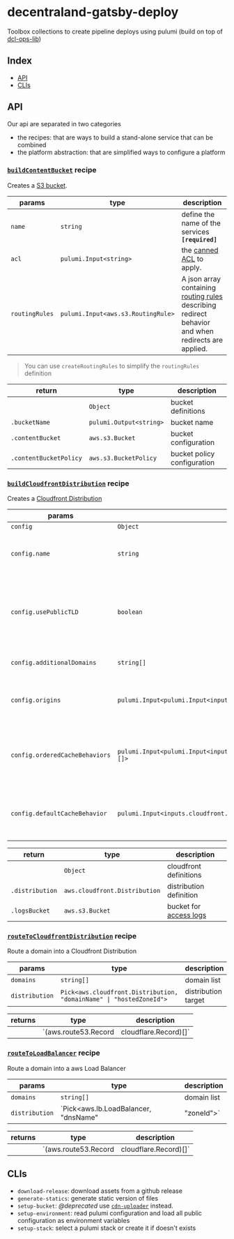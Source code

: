 # decentraland-gatsby-deploy

Toolbox collections to create pipeline deploys using pulumi (build on top of [dcl-ops-lib](https://www.npmjs.com/package/dcl-ops-lib))

## Index

- [API](#api)
- [CLIs](#clis)

## API

Our api are separated in two categories

- the recipes: that are ways to build a stand-alone service that can be combined
- the platform abstraction: that are simplified ways to configure a platform

### [`buildContentBucket`](./src/recipes/buildContentBucket.ts) recipe

Creates a [S3 bucket](https://aws.amazon.com/s3/).

| params         | type                               | description |
|----------------|------------------------------------|-------------|
| `name`         | `string`                           | define the name of the services **`[required]`** |
| `acl`          | `pulumi.Input<string>`             | the [canned ACL](https://docs.aws.amazon.com/AmazonS3/latest/dev/acl-overview.html#canned-acl) to apply.  |
| `routingRules` | `pulumi.Input<aws.s3.RoutingRule>` | A json array containing [routing rules](https://docs.aws.amazon.com/AWSCloudFormation/latest/UserGuide/aws-properties-s3-websiteconfiguration-routingrules.html) describing redirect behavior and when redirects are applied. |

> You can use `createRoutingRules` to simplify the `routingRules` definition

| return                 | type                    | description                 |
|------------------------|-------------------------|-----------------------------|
|                        | `Object`                | bucket definitions          |
| `.bucketName`          | `pulumi.Output<string>` | bucket name                 |
| `.contentBucket`       | `aws.s3.Bucket`         | bucket configuration        |
| `.contentBucketPolicy` | `aws.s3.BucketPolicy`   | bucket policy configuration |

### [`buildCloudfrontDistribution`](./src/recipes/buildCloudfrontDistribution.ts) recipe

Creates a [Cloudfront Distribution](https://aws.amazon.com/cloudfront/)

| params                     | type       | description |
|----------------------------|------------|-------------|
| `config`                   | `Object`   |             |
| `config.name`              | `string`   | define the name of the services **`[required]`**                        |
| `config.usePublicTLD`      | `boolean`  | defines is the distribution will response to request for the public tld |
| `config.additionalDomains` | `string[]` | defines the list of domains                                             |
| `config.origins` | `pulumi.Input<pulumi.Input<inputs.cloudfront.DistributionOrigin>[]>;` | one or more [origins](https://docs.aws.amazon.com/cloudfront/latest/APIReference/API_Origin.html) for this distribution. |
| `config.orderedCacheBehaviors` | `pulumi.Input<pulumi.Input<inputs.cloudfront.DistributionOrderedCacheBehavior>[]>` | an ordered list of cache behaviors resource for this distribution. |
| `config.defaultCacheBehavior` | `pulumi.Input<inputs.cloudfront.DistributionDefaultCacheBehavior>` | the default cache behavior for this distribution **`[required]`** |

| return          | type                          | description                  |
|-----------------|-------------------------------|------------------------------|
|                 | `Object`                      | cloudfront definitions       |
| `.distribution` | `aws.cloudfront.Distribution` | distribution definition      |
| `.logsBucket`   | `aws.s3.Bucket`               | bucket for [access logs](https://docs.aws.amazon.com/AmazonCloudFront/latest/DeveloperGuide/AccessLogs.html)  |

### [`routeToCloudfrontDistribution`](./src/recipes/buildCloudfrontDistribution.ts) recipe

Route a domain into a Cloudfront Distribution

| params          | type                                                                | description         |
|-----------------|---------------------------------------------------------------------|---------------------|
| `domains`       | `string[]`                                                          | domain list         |
| `distribution`  | `Pick<aws.cloudfront.Distribution, "domainName" \| "hostedZoneId">` | distribution target |

| returns  | type                                         | description             |
|----------|----------------------------------------------|-------------------------|
|          | `(aws.route53.Record | cloudflare.Record)[]` | list of records created |

### [`routeToLoadBalancer`](./src/recipes/buildCloudfrontDistribution.ts) recipe

Route a domain into a aws Load Balancer

| params          | type                                              | description          |
|-----------------|---------------------------------------------------|----------------------|
| `domains`       | `string[]`                                        | domain list          |
| `distribution`  | `Pick<aws.lb.LoadBalancer, "dnsName" | "zoneId">` | load balancer target |

| returns  | type                                         | description             |
|----------|----------------------------------------------|-------------------------|
|          | `(aws.route53.Record | cloudflare.Record)[]` | list of records created |

## CLIs

- `download-release`: download assets from a github release
- `generate-statics`: generate static version of files
- `setup-bucket`: *@deprecated* use [`cdn-uploader`](https://github.com/decentraland/cdn-uploader) instead.
- `setup-environment`: read pulumi configuration and load all public configuration as environment variables
- `setup-stack`: select a pulumi stack or create it if doesn't exists
